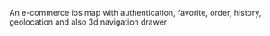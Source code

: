 An e-commerce ios map with authentication, favorite, order, history, geolocation and also 3d navigation drawer